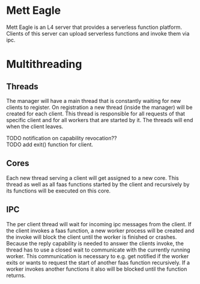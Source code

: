 # Mett Eagle

Mett Eagle is an L4 server that provides a serverless function platform. Clients
of this server can upload serverless functions and invoke them via ipc.

# Multithreading

## Threads

The manager will have a main thread that is constantly waiting for new clients
to register. On registration a new thread (inside the manager) will be created
for each client. This thread is responsible for all requests of that specific
client and for all workers that are started by it. The threads will end when the
client leaves.

TODO notification on capability revocation??  
TODO add exit() function for client.

## Cores

Each new thread serving a client will get assigned to a new core. This thread as
well as all faas functions started by the client and recursively by its
functions will be executed on this core.

## IPC

The per client thread will wait for incoming ipc messages from the client. If
the client invokes a faas function, a new worker process will be created and the
invoke will block the client until the worker is finished or crashes. Because
the reply capability is needed to answer the clients invoke, the thread has to
use a closed wait to communicate with the currently running worker. This
communication is necessary to e.g. get notified if the worker exits or wants to
request the start of another faas function recursively. If a worker invokes
another functions it also will be blocked until the function returns.
